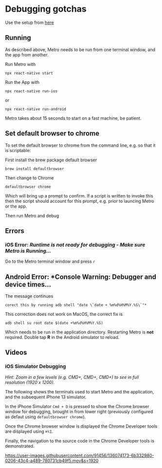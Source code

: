 # Debugging gotchas

Use the setup from [here](https://reactnative.dev/docs/environment-setup)

## Running
As described above, Metro needs to be run from one terminal window, and the app from another.

Run Metro with

```npx react-native start```

Run the App with

```npx react-native run-ios```

or

```npx react-native run-android```

Metro takes about 15 seconds to start on a fast machine, be patient.


## Set default browser to chrome

To set the default browser to chrome from the command line, e.g. so that it is scriptable:

First install the brew package default browser


```brew install defaultbrowser```

Then change to Chrome

```defaultbrowser chrome```

Which will bring up a prompt to confirm.  If a script is written to invoke this then the script should account for this prompt, e.g. prior to launcing Metro or the app.

Then run Metro and debug

## Errors

### iOS Error: *Runtime is not ready for debugging - Make sure Metro is Running...*

Go to the Metro terminal window and press `r`

## Android Error: *Console Warning: Debugger and device times...

The message continues 

```corect this by running adb shell "date \`date + %m%d%H%M%Y.%S\`"*```

This correction does not work on MacOS, the correct fix is

`adb shell su root date $(date +%m%d%H%M%Y.%S)`

Which needs to be run in the application directory.  Restarting Metro is **not** required.  Double tap **R** in the Android simulator to reload.

## Videos

### iOS Simulator Debugging

*Hint: Zoom in a few levels (e.g. CMD+, CMD+, CMD+) to see in full resolution (1920 x 1200).*

The following shows the terminals used to start Metro and the application, and the subsequent iPhone 13 simulator.

In the iPhone Simulator `Cmd + D` is pressed to show the Chrome browser window for debugging, brought in from lower right (previously configured as defaut using `defaultbrowser chrome`).  

Once the Chrome browser window is displayed the Chrome Developer tools are displayed using `⌘⌥I`.  

Finally, the navigation to the source code in the Chrome Developer tools is demonstrated.

https://user-images.githubusercontent.com/91456/136074173-6b332980-0206-43c4-a489-780731cb49f5.mov&s=1920


